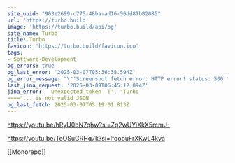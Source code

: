```yaml
---
site_uuid: "903e2699-c775-48ba-ad16-56dd87b02085"
url: 'https://turbo.build'
image: 'https://turbo.build/api/og'
site_name: Turbo
title: Turbo
favicon: 'https://turbo.build/favicon.ico'
tags:
- Software-Development
og_errors: true
og_last_error: '2025-03-07T05:36:38.594Z'
og_error_message: "\"'Screenshot fetch error: HTTP error! status: 500'\""
last_jina_request: '2025-03-09T06:45:12.094Z'
jina_error:   Unexpected token 'T', "Turbo
===="... is not valid JSON
og_last_fetch: 2025-03-07T05:19:01.813Z
---
```


https://youtu.be/hRyU0bN7qhw?si=Zq2wUYiXkX5rcmJ-

https://youtu.be/TeOSuGRHq7k?si=lfqoouFrXKwL4kva

[[Monorepo]]

